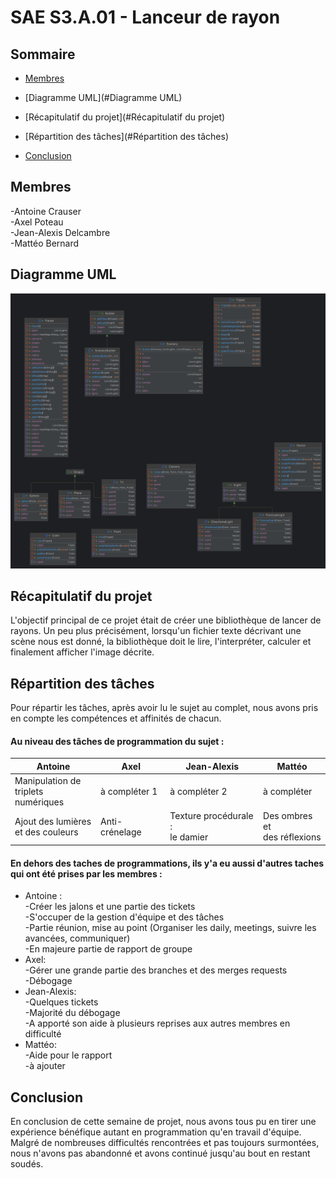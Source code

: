 # SAE S3.A.01 - Lanceur de rayon

  

## Sommaire

- [Membres](#Membres)

- [Diagramme UML](#Diagramme UML)

- [Récapitulatif du projet](#Récapitulatif du projet)

- [Répartition des tâches](#Répartition des tâches)

- [Conclusion](#Conclusion)

  

## Membres
-Antoine Crauser<br>
-Axel Poteau<br>
-Jean-Alexis Delcambre<br>
-Mattéo Bernard<br>
  

## Diagramme UML

  

![diagramme](src/main/resources/uml.png "diagramme")

  

## Récapitulatif du projet

L'objectif principal de ce projet était de créer une bibliothèque de lancer de rayons.
Un peu plus précisément, lorsqu'un fichier texte décrivant une scène nous est donné, la bibliothèque doit le lire, l'interpréter, calculer et finalement afficher l'image décrite.
  

## Répartition des tâches
Pour répartir les tâches, après avoir lu le sujet au complet, nous avons pris en compte les compétences et affinités de chacun. 

#### Au niveau des tâches de programmation du sujet :

| Antoine                                 | Axel           | Jean-Alexis                        | Mattéo                           |
|-----------------------------------------|----------------|------------------------------------|----------------------------------|
| Manipulation de <br>triplets numériques |    à compléter 1    |   à compléter 2   | à compléter                                 |
| Ajout des lumières <br>et des couleurs  | Anti-crénelage | Texture procédurale :<br>le damier | Des ombres et <br>des réflexions |

#### En dehors des taches de programmations, ils y'a eu aussi d'autres taches qui ont été prises par les membres :
- Antoine :<br>
	-Créer les jalons et une partie des tickets <br>
	-S'occuper de la gestion d'équipe et des tâches <br>
	-Partie réunion, mise au point (Organiser les daily, meetings, suivre les avancées, communiquer)<br>
	-En majeure partie de rapport de groupe<br>
- Axel:<br>
	-Gérer une grande partie des branches et des merges requests<br>
	-Débogage <br>
- Jean-Alexis:<br>
	-Quelques tickets<br>
	-Majorité du débogage<br>
	-A apporté son aide à plusieurs reprises aux autres membres en difficulté <br>
- Mattéo:<br>
	-Aide pour le rapport<br>
	-à ajouter<br>

## Conclusion 
En conclusion de cette semaine de projet, nous avons tous pu en tirer une expérience bénéfique autant en programmation qu'en travail d'équipe. Malgré de nombreuses difficultés rencontrées et pas toujours surmontées, nous n'avons pas abandonné et avons continué jusqu'au bout en restant soudés.

	
